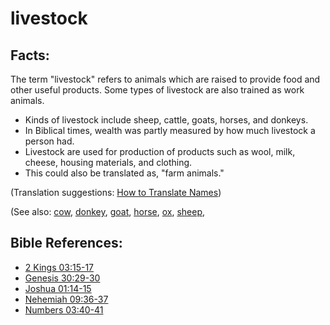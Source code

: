 # livestock #

## Facts: ##

The term "livestock" refers to animals which are raised to provide food and other useful products. Some types of livestock are also trained as work animals.

* Kinds of livestock include sheep, cattle, goats, horses, and donkeys.
* In Biblical times, wealth was partly measured by how much livestock a person had.
* Livestock are used for production of products such as wool, milk, cheese, housing materials, and clothing.
* This could also be translated as, "farm animals."

(Translation suggestions: [How to Translate Names](https://git.door43.org/Door43/en-ta-translate-vol1/src/master/content/translate_names.md))

(See also: [cow](../other/cow.md), [donkey](../other/donkey.md), [goat](../other/goat.md), [horse](../other/horse.md), [ox](../other/ox.md), [sheep](../other/sheep.md), 

## Bible References: ##

* [2 Kings 03:15-17](https://door43.org/en/bible/notes/2ki/03/15)
* [Genesis 30:29-30](https://door43.org/en/bible/notes/gen/30/29)
* [Joshua 01:14-15](https://door43.org/en/bible/notes/jos/01/14)
* [Nehemiah 09:36-37](https://door43.org/en/bible/notes/neh/09/36)
* [Numbers 03:40-41](https://door43.org/en/bible/notes/num/03/40)

